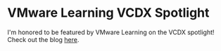 # VMware Learning VCDX Spotlight


I'm honored to be featured by VMware Learning on the VCDX spotlight! 
Check out the blog [here][vmware-learning-blog-link]. 

[vmware-learning-blog-link]: https://blogs.vmware.com/education/2020/11/12/vcdx-spotlight-phoebe-kim/
